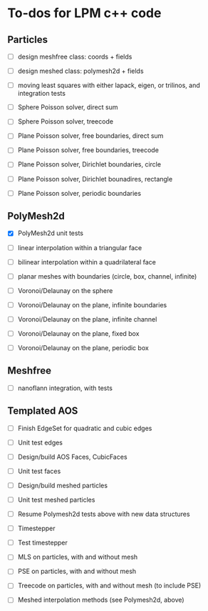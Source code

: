 To-dos for LPM c++ code
============================

Particles
-----------
- [ ] design meshfree class: coords + fields
- [ ] design meshed class: polymesh2d + fields
- [ ] moving least squares with either lapack, eigen, or trilinos, and integration tests
- [ ] Sphere Poisson solver, direct sum
- [ ] Sphere Poisson solver, treecode
- [ ] Plane Poisson solver, free boundaries, direct sum
- [ ] Plane Poisson solver, free boundaries, treecode
- [ ] Plane Poisson solver, Dirichlet boundaries, circle
- [ ] Plane Poisson solver, Dirichlet bounadires, rectangle
- [ ] Plane Poisson solver, periodic boundaries


PolyMesh2d
-----------
- [x] PolyMesh2d unit tests
- [ ] linear interpolation within a triangular face
- [ ] bilinear interpolation within a quadrilateral face
- [ ] planar meshes with boundaries (circle, box, channel, infinite)
- [ ] Voronoi/Delaunay on the sphere
- [ ] Voronoi/Delaunay on the plane, infinite boundaries
- [ ] Voronoi/Delaunay on the plane, infinite channel
- [ ] Voronoi/Delaunay on the plane, fixed box
- [ ] Voronoi/Delaunay on the plane, periodic box


Meshfree
-----------
- [ ] nanoflann integration, with tests


Templated AOS
------------------
- [ ] Finish EdgeSet for quadratic and cubic edges  
- [ ] Unit test edges   
- [ ] Design/build AOS Faces, CubicFaces
- [ ] Unit test faces
- [ ] Design/build meshed particles
- [ ] Unit test meshed particles
- [ ] Resume Polymesh2d tests above with new data structures
- [ ] Timestepper
- [ ] Test timestepper
- [ ] MLS on particles, with and without mesh
- [ ] PSE on particles, with and without mesh
- [ ] Treecode on particles, with and without mesh (to include PSE)
- [ ] Meshed interpolation methods (see Polymesh2d, above)

